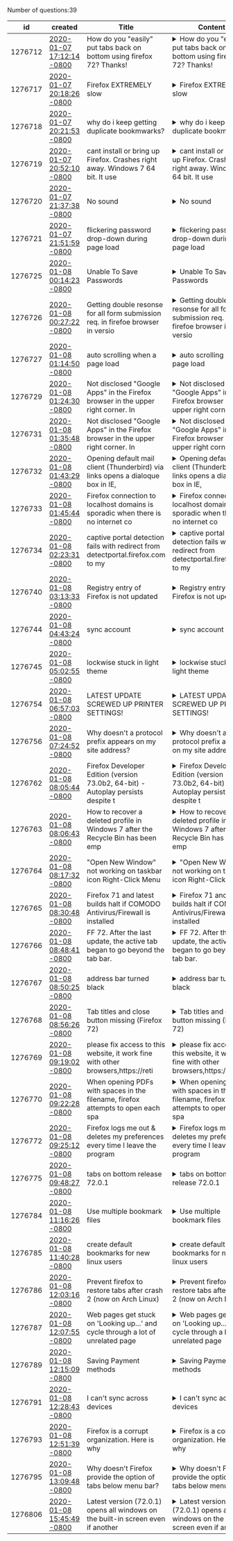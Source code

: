 Number of questions:39

id | created | Title | Content | Tags
--- | --- | --- | --- | ---
1276712 |[2020-01-07 17:12:14 -0800](https://support.mozilla.org/questions/1276712) |How do you "easily" put tabs back on bottom using firefox 72?  Thanks! |<details><summary>How do you "easily" put tabs back on bottom using firefox 72?  Thanks!</summary>I've tried the instructions/answers for firefox 65+ and firefox 71 to no avail.  Thank you!</details> |[tabs](https://support.mozilla.org/en-US/questions/firefox?tagged=tabs);[firefox-720](https://support.mozilla.org/en-US/questions/firefox?tagged=firefox-720);[desktop](https://support.mozilla.org/en-US/questions/firefox?tagged=desktop);[windows-10](https://support.mozilla.org/en-US/questions/firefox?tagged=windows-10);[userchromecss](https://support.mozilla.org/en-US/questions/firefox?tagged=userchromecss);[unsupported-modifications](https://support.mozilla.org/en-US/questions/firefox?tagged=unsupported-modifications);
1276717 |[2020-01-07 20:18:26 -0800](https://support.mozilla.org/questions/1276717) |Firefox EXTREMELY slow |<details><summary>Firefox EXTREMELY slow</summary>One of the most pronounced issues in Firefox is that it takes five minutes to write a sentence of an email in an AOL. It freezes intermittently. I open Edge - and it's lightning fast.</details> |[other](https://support.mozilla.org/en-US/questions/firefox?tagged=other);[firefox-720](https://support.mozilla.org/en-US/questions/firefox?tagged=firefox-720);[desktop](https://support.mozilla.org/en-US/questions/firefox?tagged=desktop);[windows-10](https://support.mozilla.org/en-US/questions/firefox?tagged=windows-10);
1276718 |[2020-01-07 20:21:53 -0800](https://support.mozilla.org/questions/1276718) |why do i keep getting duplicate bookmwarks? |<details><summary>why do i keep getting duplicate bookmwarks?</summary>for some reason my Bookmarks keep duplicating</details> |[bookmarks](https://support.mozilla.org/en-US/questions/firefox?tagged=bookmarks);[firefox-710](https://support.mozilla.org/en-US/questions/firefox?tagged=firefox-710);[desktop](https://support.mozilla.org/en-US/questions/firefox?tagged=desktop);[windows-10](https://support.mozilla.org/en-US/questions/firefox?tagged=windows-10);
1276719 |[2020-01-07 20:52:10 -0800](https://support.mozilla.org/questions/1276719) |cant install  or bring up Firefox. Crashes right away.  Windows 7 64 bit. It use |<details><summary>cant install  or bring up Firefox. Crashes right away.  Windows 7 64 bit. It use</summary>version 72 Problem Event Name:	APPCRASH Application Name:	firefox.exe Application Version:	72.0.0.7307 Application Timestamp:	5e0f809e Fault Module Name:	StackHash_eee5 Fault Module Version:	0.0.0.0 Fault Module Timestamp:	00000000 Exception Code:	c0000005 Exception Offs...</details> |[download-and-install_1](https://support.mozilla.org/en-US/questions/firefox?tagged=download-and-install_1);[firefox-710](https://support.mozilla.org/en-US/questions/firefox?tagged=firefox-710);[desktop](https://support.mozilla.org/en-US/questions/firefox?tagged=desktop);[windows-7](https://support.mozilla.org/en-US/questions/firefox?tagged=windows-7);[bug1590430](https://support.mozilla.org/en-US/questions/firefox?tagged=bug1590430);
1276720 |[2020-01-07 21:37:38 -0800](https://support.mozilla.org/questions/1276720) |No sound |<details><summary>No sound</summary>After replacing the sound card with the built-in discrete Asus Xonar DX, the sound stopped reproducing. It does not work only in Firefox.</details> |[firefox-720](https://support.mozilla.org/en-US/questions/firefox?tagged=firefox-720);[desktop](https://support.mozilla.org/en-US/questions/firefox?tagged=desktop);[fix-problems](https://support.mozilla.org/en-US/questions/firefox?tagged=fix-problems);[windows-10](https://support.mozilla.org/en-US/questions/firefox?tagged=windows-10);
1276721 |[2020-01-07 21:51:59 -0800](https://support.mozilla.org/questions/1276721) |flickering password drop-down during page load |<details><summary>flickering password drop-down during page load</summary>When I load a page and I immediately click the form fields for password in order to select one of my previously-saved passwords, the drop-down keep flicking. I notice that the flickering happens for about 2-3 seconds until the entire page has finished loading. I notice it SPECIFI...</details> |[firefox-720](https://support.mozilla.org/en-US/questions/firefox?tagged=firefox-720);[desktop](https://support.mozilla.org/en-US/questions/firefox?tagged=desktop);[fix-problems](https://support.mozilla.org/en-US/questions/firefox?tagged=fix-problems);[windows-7](https://support.mozilla.org/en-US/questions/firefox?tagged=windows-7);
1276725 |[2020-01-08 00:14:23 -0800](https://support.mozilla.org/questions/1276725) |Unable To Save Passwords |<details><summary>Unable To Save Passwords</summary>I'm trying to save passwords for a couple of websites I'm using on Firefox, but if I go into the settings menu, and try to click the option to save/remember passwords, it appears to be greyed out, and I'm unable to click it at all?</details> |[firefox-600](https://support.mozilla.org/en-US/questions/firefox?tagged=firefox-600);[desktop](https://support.mozilla.org/en-US/questions/firefox?tagged=desktop);[privacy-and-security_1](https://support.mozilla.org/en-US/questions/firefox?tagged=privacy-and-security_1);[windows-10](https://support.mozilla.org/en-US/questions/firefox?tagged=windows-10);
1276726 |[2020-01-08 00:27:22 -0800](https://support.mozilla.org/questions/1276726) |Getting double resonse for all form submission req. in firefoe browser in versio |<details><summary>Getting double resonse for all form submission req. in firefoe browser in versio</summary>Hi Team,In my live Site, facing an issue only on Firefox browser, all from submission request generate the double response. Due to this it is showing wrong message like data is already exist in the system. This issue comes when we apply SSL means if site is running on https: the...</details> |[firefox-540](https://support.mozilla.org/en-US/questions/firefox?tagged=firefox-540);[websites](https://support.mozilla.org/en-US/questions/firefox?tagged=websites);[desktop](https://support.mozilla.org/en-US/questions/firefox?tagged=desktop);[escalate](https://support.mozilla.org/en-US/questions/firefox?tagged=escalate);[developer](https://support.mozilla.org/en-US/questions/firefox?tagged=developer);
1276727 |[2020-01-08 01:14:50 -0800](https://support.mozilla.org/questions/1276727) |auto scrolling when a page load |<details><summary>auto scrolling when a page load</summary>When i open a new page firefox start to auto scroll the page, i try to reinstall firefox, and open it in safe mode but the problem is still here.</details> |[firefox-710](https://support.mozilla.org/en-US/questions/firefox?tagged=firefox-710);[desktop](https://support.mozilla.org/en-US/questions/firefox?tagged=desktop);[fix-problems](https://support.mozilla.org/en-US/questions/firefox?tagged=fix-problems);[linux](https://support.mozilla.org/en-US/questions/firefox?tagged=linux);
1276729 |[2020-01-08 01:24:30 -0800](https://support.mozilla.org/questions/1276729) |Not disclosed "Google Apps" in the Firefox browser in the upper right corner. In |<details><summary>Not disclosed "Google Apps" in the Firefox browser in the upper right corner. In</summary>Windows 10 64 bit</details> |[other](https://support.mozilla.org/en-US/questions/firefox?tagged=other);[firefox-720](https://support.mozilla.org/en-US/questions/firefox?tagged=firefox-720);[desktop](https://support.mozilla.org/en-US/questions/firefox?tagged=desktop);[windows-10](https://support.mozilla.org/en-US/questions/firefox?tagged=windows-10);
1276731 |[2020-01-08 01:35:48 -0800](https://support.mozilla.org/questions/1276731) |Not disclosed "Google Apps" in the Firefox browser in the upper right corner. In |<details><summary>Not disclosed "Google Apps" in the Firefox browser in the upper right corner. In</summary>additional picture</details> |[other](https://support.mozilla.org/en-US/questions/firefox?tagged=other);[firefox-720](https://support.mozilla.org/en-US/questions/firefox?tagged=firefox-720);[desktop](https://support.mozilla.org/en-US/questions/firefox?tagged=desktop);[windows-10](https://support.mozilla.org/en-US/questions/firefox?tagged=windows-10);[website](https://support.mozilla.org/en-US/questions/firefox?tagged=website);
1276732 |[2020-01-08 01:43:29 -0800](https://support.mozilla.org/questions/1276732) |Opening default mail client (Thunderbird) via links opens a dialoque box in IE,  |<details><summary>Opening default mail client (Thunderbird) via links opens a dialoque box in IE, </summary>I am using firefox as default web browser and Thunderbird as default mail client on a Windows 7 system (and have been doing so for many years). Lately, when I click on an embedded email link, such as an email address displayed on a website, rather than opening Thunderbird directl...</details> |[firefox-710](https://support.mozilla.org/en-US/questions/firefox?tagged=firefox-710);[desktop](https://support.mozilla.org/en-US/questions/firefox?tagged=desktop);[fix-problems](https://support.mozilla.org/en-US/questions/firefox?tagged=fix-problems);[windows-7](https://support.mozilla.org/en-US/questions/firefox?tagged=windows-7);
1276733 |[2020-01-08 01:45:44 -0800](https://support.mozilla.org/questions/1276733) |Firefox connection to localhost domains is sporadic when there is no internet co |<details><summary>Firefox connection to localhost domains is sporadic when there is no internet co</summary>I quite often do development work on the train, and disable wifi on my laptop. When I've done this, I quite often have to refresh a localhost domain several times before Firefox loads it correctly. It will either say it can't connect, or will load the page without any CSS. A furt...</details> |[firefox-710](https://support.mozilla.org/en-US/questions/firefox?tagged=firefox-710);[desktop](https://support.mozilla.org/en-US/questions/firefox?tagged=desktop);[fix-problems](https://support.mozilla.org/en-US/questions/firefox?tagged=fix-problems);
1276734 |[2020-01-08 02:23:31 -0800](https://support.mozilla.org/questions/1276734) |captive portal detection fails with redirect from detectportal.firefox.com to my |<details><summary>captive portal detection fails with redirect from detectportal.firefox.com to my</summary>My Firefox Developer Edition just required manual help to upgrade to 73.0b2 because the auto-upgrade failed.  Not sure if that is important.All new tabs and windows had the "You have to connect to the internet" captive-portal bar across the top, but I'm on a home network without...</details> |[firefox-730](https://support.mozilla.org/en-US/questions/firefox?tagged=firefox-730);[beta](https://support.mozilla.org/en-US/questions/firefox?tagged=beta);[desktop](https://support.mozilla.org/en-US/questions/firefox?tagged=desktop);[fix-problems](https://support.mozilla.org/en-US/questions/firefox?tagged=fix-problems);[mac-os](https://support.mozilla.org/en-US/questions/firefox?tagged=mac-os);
1276740 |[2020-01-08 03:13:33 -0800](https://support.mozilla.org/questions/1276740) |Registry entry of Firefox is not updated |<details><summary>Registry entry of Firefox is not updated</summary>I had Firefox 69 in my machine and updated the latest firefox version 72 through auto-update. After installation i restarted the Browser and also the machine but it seems the firefox is not updated completely. The file version of firefox.exe has updated but in control panel the v...</details> |[download-and-install_1](https://support.mozilla.org/en-US/questions/firefox?tagged=download-and-install_1);[desktop](https://support.mozilla.org/en-US/questions/firefox?tagged=desktop);
1276744 |[2020-01-08 04:43:24 -0800](https://support.mozilla.org/questions/1276744) |sync account |<details><summary>sync account</summary>Hi I'm trying to sync my Google account in my Firefox and Gmail all together how do I do that</details> |[sync](https://support.mozilla.org/en-US/questions/firefox?tagged=sync);[desktop](https://support.mozilla.org/en-US/questions/firefox?tagged=desktop);
1276745 |[2020-01-08 05:02:55 -0800](https://support.mozilla.org/questions/1276745) |lockwise stuck in light theme |<details><summary>lockwise stuck in light theme</summary>I have my browser in dark mode, but lockwise is stuck in light mode.  this isn't an issue in other instances of the browser I've installed.</details> |[other](https://support.mozilla.org/en-US/questions/firefox?tagged=other);[desktop](https://support.mozilla.org/en-US/questions/firefox?tagged=desktop);[windows-10](https://support.mozilla.org/en-US/questions/firefox?tagged=windows-10);
1276754 |[2020-01-08 06:57:03 -0800](https://support.mozilla.org/questions/1276754) |LATEST UPDATE SCREWED UP PRINTER SETTINGS! |<details><summary>LATEST UPDATE SCREWED UP PRINTER SETTINGS!</summary>THE LATEST UPDATE SCREWED UP THE PRINTER SETTINGS IT IS HUGE PRINT AND IS CUTTING OFF THE PRINT ON THE RIGHT MARGIN!!! I TRIED REINSTALLING JAVA. THAT DIDN'T WORK. I TRIED THE TROUBLESHOOTING THE JAVA FILE INSTRUCTIONS AND THAT DIDN'T WORK!!! FIX IT!!! ARRRRRRgggg!! STOP SCREWING...</details> |[other](https://support.mozilla.org/en-US/questions/firefox?tagged=other);[firefox-720](https://support.mozilla.org/en-US/questions/firefox?tagged=firefox-720);[desktop](https://support.mozilla.org/en-US/questions/firefox?tagged=desktop);[windows-10](https://support.mozilla.org/en-US/questions/firefox?tagged=windows-10);[regression](https://support.mozilla.org/en-US/questions/firefox?tagged=regression);[printing](https://support.mozilla.org/en-US/questions/firefox?tagged=printing);[needsinfo](https://support.mozilla.org/en-US/questions/firefox?tagged=needsinfo);
1276756 |[2020-01-08 07:24:52 -0800](https://support.mozilla.org/questions/1276756) |Why doesn't a protocol prefix appears on my site address? |<details><summary>Why doesn't a protocol prefix appears on my site address?</summary>I have a web site bobgatto.com. when I enter the domain name just as bobgatto.com ans press enter, the site appears as it should. However, no https:// is attached to the name in the address bar and an icon of a lock with a red slash through it is at the left of the name.Now I be...</details> |[websites](https://support.mozilla.org/en-US/questions/firefox?tagged=websites);[firefox-720](https://support.mozilla.org/en-US/questions/firefox?tagged=firefox-720);[desktop](https://support.mozilla.org/en-US/questions/firefox?tagged=desktop);[windows-10](https://support.mozilla.org/en-US/questions/firefox?tagged=windows-10);
1276762 |[2020-01-08 08:05:44 -0800](https://support.mozilla.org/questions/1276762) |Firefox Developer Edition (version 73.0b2, 64-bit) - Autoplay persists despite t |<details><summary>Firefox Developer Edition (version 73.0b2, 64-bit) - Autoplay persists despite t</summary>So I was looking at a Facebook group this morning and saw something that was posted in the group's feed that decided to autoplay on it's own despite "Block Audio and Video" being the default within the "Settings - Autoplay" screen.I don't understand why this is constantly an iss...</details> |[firefox-730](https://support.mozilla.org/en-US/questions/firefox?tagged=firefox-730);[beta](https://support.mozilla.org/en-US/questions/firefox?tagged=beta);[customize](https://support.mozilla.org/en-US/questions/firefox?tagged=customize);[desktop](https://support.mozilla.org/en-US/questions/firefox?tagged=desktop);[windows-10](https://support.mozilla.org/en-US/questions/firefox?tagged=windows-10);
1276763 |[2020-01-08 08:06:43 -0800](https://support.mozilla.org/questions/1276763) |How to recover a deleted profile in Windows 7 after the Recycle Bin has been emp |<details><summary>How to recover a deleted profile in Windows 7 after the Recycle Bin has been emp</summary>I used Recuva to recover the Recycle Bin files, most of which are recoverable as it was emptied recently, but I don't know which are Firefox files.  I think .json are and a few others I recognize but it looks like there are thousands of files here and I don't want to recover ever...</details> |[other](https://support.mozilla.org/en-US/questions/firefox?tagged=other);[desktop](https://support.mozilla.org/en-US/questions/firefox?tagged=desktop);[windows-7](https://support.mozilla.org/en-US/questions/firefox?tagged=windows-7);
1276764 |[2020-01-08 08:17:32 -0800](https://support.mozilla.org/questions/1276764) |"Open New Window" not working on taskbar icon Right-Click Menu |<details><summary>"Open New Window" not working on taskbar icon Right-Click Menu</summary>Also no good from Start screen icon. Open New Tab same problemFile | Open Window & Tab both ok, Ctrl-N okUS Win 10 Home 1909; Fully updated; Firefox File | New Window has N underlinedNew install / or start screen icon, File | Open & Ctrl-N okNew PC right out of the box.  Acer...</details> |[customize](https://support.mozilla.org/en-US/questions/firefox?tagged=customize);[desktop](https://support.mozilla.org/en-US/questions/firefox?tagged=desktop);[firefox-720](https://support.mozilla.org/en-US/questions/firefox?tagged=firefox-720);[windows-10](https://support.mozilla.org/en-US/questions/firefox?tagged=windows-10);
1276765 |[2020-01-08 08:30:48 -0800](https://support.mozilla.org/questions/1276765) |Firefox 71 and latest builds halt if COMODO Antivirus/Firewall is installed |<details><summary>Firefox 71 and latest builds halt if COMODO Antivirus/Firewall is installed</summary>Firefox process halts if COMODO products installed (neither in safe-mode).It is not the IseGuard64 dll issue: Internet Security Essentials by COMODO is not installed.Anything else?</details> |[desktop](https://support.mozilla.org/en-US/questions/firefox?tagged=desktop);[fix-problems](https://support.mozilla.org/en-US/questions/firefox?tagged=fix-problems);[windows-10](https://support.mozilla.org/en-US/questions/firefox?tagged=windows-10);
1276766 |[2020-01-08 08:48:41 -0800](https://support.mozilla.org/questions/1276766) |FF 72. After the last update, the active tab began to go beyond the tab bar. |<details><summary>FF 72. After the last update, the active tab began to go beyond the tab bar.</summary>I have a screenshot.I saw the question and it seemed to me similar, but there is a lot of code and I don’t know what exactly is needed in my case - https://support.mozilla.org/ru/questions/1274416#answer-1279083In my userChrome.css I use only this:#navigator-toolbox {  disp...</details> |[customize](https://support.mozilla.org/en-US/questions/firefox?tagged=customize);[desktop](https://support.mozilla.org/en-US/questions/firefox?tagged=desktop);[firefox-720](https://support.mozilla.org/en-US/questions/firefox?tagged=firefox-720);[windows-7](https://support.mozilla.org/en-US/questions/firefox?tagged=windows-7);
1276767 |[2020-01-08 08:50:25 -0800](https://support.mozilla.org/questions/1276767) |address bar turned black |<details><summary>address bar turned black</summary>after the last update my address bar turned black. If I use the search bar,that too turned balck</details> |[customize](https://support.mozilla.org/en-US/questions/firefox?tagged=customize);[desktop](https://support.mozilla.org/en-US/questions/firefox?tagged=desktop);[firefox-720](https://support.mozilla.org/en-US/questions/firefox?tagged=firefox-720);[windows-10](https://support.mozilla.org/en-US/questions/firefox?tagged=windows-10);
1276768 |[2020-01-08 08:56:26 -0800](https://support.mozilla.org/questions/1276768) |Tab titles and close button missing (Firefox 72) |<details><summary>Tab titles and close button missing (Firefox 72)</summary>I had an update to Firefox 72 today which required messing around with the Chrome.css code again to get my tabs back below the searchbar. I followed the advice on this page: https://support.mozilla.org/en-US/questions/1274416?page=2 , but the format of the tabs is now a complete ...</details> |[tabs](https://support.mozilla.org/en-US/questions/firefox?tagged=tabs);[firefox-720](https://support.mozilla.org/en-US/questions/firefox?tagged=firefox-720);[desktop](https://support.mozilla.org/en-US/questions/firefox?tagged=desktop);[windows-10](https://support.mozilla.org/en-US/questions/firefox?tagged=windows-10);
1276769 |[2020-01-08 09:19:02 -0800](https://support.mozilla.org/questions/1276769) |please fix access to this website, it work fine with other browsers,https://reti |<details><summary>please fix access to this website, it work fine with other browsers,https://reti</summary>website log in does not display properly go to it and you will see what i meanhttps://retiree.aon.com/arhe/arhelogin.aspx?&URL=/home.aspx</details> |[websites](https://support.mozilla.org/en-US/questions/firefox?tagged=websites);[firefox-720](https://support.mozilla.org/en-US/questions/firefox?tagged=firefox-720);[desktop](https://support.mozilla.org/en-US/questions/firefox?tagged=desktop);[windows-10](https://support.mozilla.org/en-US/questions/firefox?tagged=windows-10);
1276770 |[2020-01-08 09:22:28 -0800](https://support.mozilla.org/questions/1276770) |When opening PDFs with spaces in the filename, firefox attempts to open each spa |<details><summary>When opening PDFs with spaces in the filename, firefox attempts to open each spa</summary>When viewing a PDF with spaces in the file name, such as "Week 1 day 2.pdf", Firefox attempts to load each space delimited portion in a separate tab. The file mentioned previously is thus separated so that the first tab is addressed to "file:///C:/Users/eugen/AppData/Local/Temp/W...</details> |[firefox-720](https://support.mozilla.org/en-US/questions/firefox?tagged=firefox-720);[desktop](https://support.mozilla.org/en-US/questions/firefox?tagged=desktop);[fix-problems](https://support.mozilla.org/en-US/questions/firefox?tagged=fix-problems);[windows-10](https://support.mozilla.org/en-US/questions/firefox?tagged=windows-10);
1276772 |[2020-01-08 09:25:12 -0800](https://support.mozilla.org/questions/1276772) |Firefox logs me out & deletes my preferences every time I leave the program |<details><summary>Firefox logs me out & deletes my preferences every time I leave the program</summary>Hey folks,I just installed Firefox last week and really want it to work for me (ditching Chrome...).BUT, 2 things are happening and really testing my patience:1.  it logs me out of my account every time I x out the Firefox window or if my Mac goes to sleep (so every morning I ...</details> |[firefox-710](https://support.mozilla.org/en-US/questions/firefox?tagged=firefox-710);[other](https://support.mozilla.org/en-US/questions/firefox?tagged=other);[desktop](https://support.mozilla.org/en-US/questions/firefox?tagged=desktop);
1276775 |[2020-01-08 09:48:27 -0800](https://support.mozilla.org/questions/1276775) |tabs on bottom release 72.0.1 |<details><summary>tabs on bottom release 72.0.1</summary>New release has put the tabs over top of the bookmarks toolbar. Is there an updated .css file for this.</details> |[customize](https://support.mozilla.org/en-US/questions/firefox?tagged=customize);[desktop](https://support.mozilla.org/en-US/questions/firefox?tagged=desktop);[firefox-720](https://support.mozilla.org/en-US/questions/firefox?tagged=firefox-720);[windows-7](https://support.mozilla.org/en-US/questions/firefox?tagged=windows-7);
1276784 |[2020-01-08 11:16:26 -0800](https://support.mozilla.org/questions/1276784) |Use multiple bookmark files |<details><summary>Use multiple bookmark files</summary>I have a lot of bookmarks and I would like to divide them into some smaller files and be able to use them in separate sessions. For example, I am interested in several broad subjects and at different times I might want to see the bookmarks on one or another. I already have folder...</details> |[bookmarks](https://support.mozilla.org/en-US/questions/firefox?tagged=bookmarks);[desktop](https://support.mozilla.org/en-US/questions/firefox?tagged=desktop);
1276785 |[2020-01-08 11:40:28 -0800](https://support.mozilla.org/questions/1276785) |create default bookmarks for new linux users |<details><summary>create default bookmarks for new linux users</summary>I'm using Ubuntu OS, and I would like to create a new set of default bookmarksSo when new Linux users are created, they will get the default bookmarks without the need of imports or account syncs.How can I do it?</details> |[bookmarks](https://support.mozilla.org/en-US/questions/firefox?tagged=bookmarks);[firefox-710](https://support.mozilla.org/en-US/questions/firefox?tagged=firefox-710);[desktop](https://support.mozilla.org/en-US/questions/firefox?tagged=desktop);
1276786 |[2020-01-08 12:03:16 -0800](https://support.mozilla.org/questions/1276786) |Prevent firefox to restore tabs after crash 2 (now on Arch Linux) |<details><summary>Prevent firefox to restore tabs after crash 2 (now on Arch Linux)</summary>I swear to god Im this close to loosing my shit...I asked this before for my Xubuntu machine, now Im on Arch Linunx and have the same f*ing problem again:When I shutdown my pc without closing anything properly, including firefox. I wish that would will start the next time witho...</details> |[firefox-710](https://support.mozilla.org/en-US/questions/firefox?tagged=firefox-710);[desktop](https://support.mozilla.org/en-US/questions/firefox?tagged=desktop);[fix-problems](https://support.mozilla.org/en-US/questions/firefox?tagged=fix-problems);
1276787 |[2020-01-08 12:07:55 -0800](https://support.mozilla.org/questions/1276787) |Web pages get stuck on 'Looking up...' and cycle through a lot of unrelated page |<details><summary>Web pages get stuck on 'Looking up...' and cycle through a lot of unrelated page</summary>Hello,My Firefox browser (72.0, 64-bit, Win8.1) became slower at loading pages with the previous update, and I've noticed that it's caused by the same problem on each page to varying degrees. I'll click on a page to load it, then the black 'finding' dot on the tab will bobble ab...</details> |[websites](https://support.mozilla.org/en-US/questions/firefox?tagged=websites);[desktop](https://support.mozilla.org/en-US/questions/firefox?tagged=desktop);[firefox-720](https://support.mozilla.org/en-US/questions/firefox?tagged=firefox-720);[windows-81](https://support.mozilla.org/en-US/questions/firefox?tagged=windows-81);[escalate](https://support.mozilla.org/en-US/questions/firefox?tagged=escalate);
1276789 |[2020-01-08 12:15:09 -0800](https://support.mozilla.org/questions/1276789) |Saving Payment methods |<details><summary>Saving Payment methods</summary>How can I get Firefox to save payment methods? I have a login, but cannot save any payment methods.</details> |[firefox-710](https://support.mozilla.org/en-US/questions/firefox?tagged=firefox-710);[other](https://support.mozilla.org/en-US/questions/firefox?tagged=other);[desktop](https://support.mozilla.org/en-US/questions/firefox?tagged=desktop);[windows-10](https://support.mozilla.org/en-US/questions/firefox?tagged=windows-10);
1276791 |[2020-01-08 12:28:43 -0800](https://support.mozilla.org/questions/1276791) |I can't sync across devices |<details><summary>I can't sync across devices</summary>HiI have recently switched to using Firefox across my three devices - my Dell XPS13 laptop, my Surface Go tablet and my Samsung S10 phone. I have the same Firefox account set up on all three devices but I cannot get the devices to sync. All three are listed under 'my devices' on...</details> |[firefox-710](https://support.mozilla.org/en-US/questions/firefox?tagged=firefox-710);[sync](https://support.mozilla.org/en-US/questions/firefox?tagged=sync);[desktop](https://support.mozilla.org/en-US/questions/firefox?tagged=desktop);[windows-10](https://support.mozilla.org/en-US/questions/firefox?tagged=windows-10);
1276793 |[2020-01-08 12:51:39 -0800](https://support.mozilla.org/questions/1276793) |Firefox is a corrupt organization. Here is why |<details><summary>Firefox is a corrupt organization. Here is why</summary>While back, firefox users got outraged due to bookmakrs comment section was removed.Users were no longer able to write comments for their bookmarks.Firefox said that websites accessing bookmarks, could  also read comments which could contain personal information such as logins ...</details> |[bookmarks](https://support.mozilla.org/en-US/questions/firefox?tagged=bookmarks);[firefox-710](https://support.mozilla.org/en-US/questions/firefox?tagged=firefox-710);[desktop](https://support.mozilla.org/en-US/questions/firefox?tagged=desktop);[windows-10](https://support.mozilla.org/en-US/questions/firefox?tagged=windows-10);
1276795 |[2020-01-08 13:09:48 -0800](https://support.mozilla.org/questions/1276795) |Why doesn't Firefox provide the option of tabs below menu bar? |<details><summary>Why doesn't Firefox provide the option of tabs below menu bar?</summary>Firefox keeps changing what is necessary in the userChrome.css file in order to place tabs below the Menu and Bookmark toolbars. Because of this, there are so many different versions of the code that must be added to that file that it has become virtually impossible to keep up wi...</details> |[tabs](https://support.mozilla.org/en-US/questions/firefox?tagged=tabs);[firefox-720](https://support.mozilla.org/en-US/questions/firefox?tagged=firefox-720);[desktop](https://support.mozilla.org/en-US/questions/firefox?tagged=desktop);[windows-81](https://support.mozilla.org/en-US/questions/firefox?tagged=windows-81);
1276806 |[2020-01-08 15:45:49 -0800](https://support.mozilla.org/questions/1276806) |Latest version (72.0.1) opens all windows on the built-in screen even if another |<details><summary>Latest version (72.0.1) opens all windows on the built-in screen even if another</summary>latest version (72.0.1) opens all windows on the built-in laptop screen even if another screen is set as the OS default. This did not happen in v72.0.0, so it was a bug introduced in 72.0.1Anyone else seeing this behaviour?</details> |[firefox-720](https://support.mozilla.org/en-US/questions/firefox?tagged=firefox-720);[desktop](https://support.mozilla.org/en-US/questions/firefox?tagged=desktop);[fix-problems](https://support.mozilla.org/en-US/questions/firefox?tagged=fix-problems);[mac-os](https://support.mozilla.org/en-US/questions/firefox?tagged=mac-os);
